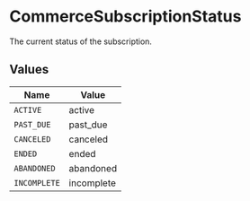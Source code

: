 # CommerceSubscriptionStatus

The current status of the subscription.


## Values

| Name         | Value        |
| ------------ | ------------ |
| `ACTIVE`     | active       |
| `PAST_DUE`   | past_due     |
| `CANCELED`   | canceled     |
| `ENDED`      | ended        |
| `ABANDONED`  | abandoned    |
| `INCOMPLETE` | incomplete   |